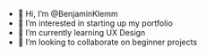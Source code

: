 - 👋 Hi, I’m @BenjaminKlemm
- 👀 I’m interested in starting up my portfolio
- 🌱 I’m currently learning UX Design
- 💞️ I’m looking to collaborate on beginner projects

<!---

- 📫 How to reach me ...

BenjaminKlemm/BenjaminKlemm is a ✨ special ✨ repository because its `README.md` (this file) appears on your GitHub profile.
You can click the Preview link to take a look at your changes.
--->
